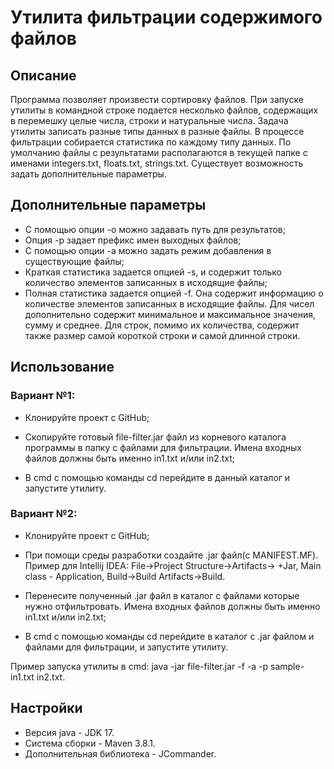 # Утилита фильтрации содержимого файлов

## Описание
Программа позволяет произвести сортировку файлов. При запуске утилиты в командной строке подается несколько файлов, содержащих в перемешку целые числа, строки и натуральные числа. Задача утилиты записать разные типы данных в разные файлы. В процессе фильтрации собирается статистика по каждому типу данных. По умолчанию файлы с результатами располагаются в текущей папке с именами integers.txt, floats.txt, strings.txt. Существует возможность задать дополнительные параметры.

## Дополнительные параметры
* С помощью опции -o можно задавать путь для результатов;
* Опция -p задает префикс имен выходных файлов;
* С помощью опции -a можно задать режим добавления в существующие файлы;
* Краткая статистика задается опцией -s, и содержит только количество элементов записанных в исходящие файлы;
* Полная статистика задается опцией -f. Она содержит информацию о количестве элементов записанных в исходящие файлы. Для чисел дополнительно содержит минимальное и максимальное значения, сумму и среднее. Для строк, помимо их количества, содержит также размер самой короткой строки и самой длинной строки.

## Использование

### Вариант №1:
* Клонируйте проект с GitHub;

* Скопируйте готовый file-filter.jar файл из корневого каталога программы в папку с файлами для фильтрации. Имена входных файлов должны быть именно in1.txt и/или in2.txt;

* В cmd c помощью команды cd перейдите в данный каталог и запустите утилиту.


### Вариант №2:
* Клонируйте проект с GitHub;

* При помощи среды разработки создайте .jar файл(с MANIFEST.MF). Пример для Intellij IDEA:
File->Project Structure->Artifacts-> +Jar, Main class - Application, Build->Build Artifacts->Build.

* Перенесите полученный .jar файл в каталог с файлами которые нужно отфильтровать. Имена входных файлов должны быть именно in1.txt и/или in2.txt;

* В cmd c помощью команды cd перейдите в каталог с .jar файлом и файлами для фильтрации, и запустите утилиту.

Пример запуска утилиты в cmd: java -jar file-filter.jar -f -a -p sample- in1.txt in2.txt.

## Настройки
* Версия java - JDK 17.
* Система сборки - Maven 3.8.1.
* Дополнительная библиотека - JCommander.




 